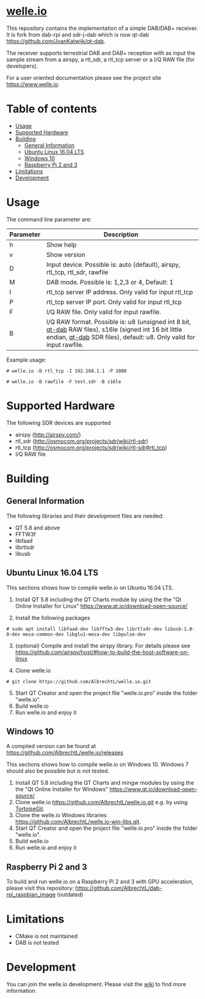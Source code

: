 [welle.io](https://www.welle.io)
=====================
This repository contains the implementation of a simple DAB/DAB+ receiver. 
It is fork from dab-rpi and sdr-j-dab which is now qt-dab https://github.com/JvanKatwijk/qt-dab.

The receiver supports terrestrial DAB and DAB+ reception with as input the sample stream from a airspy, a rtl_sdr, a rtl_tcp server or a I/Q RAW file (for developers).

For a user oriented documentation please see the project site https://www.welle.io.

Table of contents
====

  * [Usage](#usage)
  * [Supported Hardware](#supported-hardware)
  * [Building](#building)
    * [General Information](#general-information)
    * [Ubuntu Linux 16.04 LTS](#ubuntu-linux-1604-lts)
    * [Windows 10](#windows-10)
    * [Raspberry Pi 2 and 3](#raspberry-pi-2-and-3)
  * [Limitations](#limitations)
  * [Development](#development)

Usage
=====
The command line parameter are:

Parameter | Description
------ | ----------
h | Show help 
v | Show version 
D | Input device. Possible is: auto (default), airspy, rtl_tcp, rtl_sdr, rawfile
M | DAB mode. Possible is: 1,2,3 or 4, Default: 1 
I | rtl_tcp server IP address. Only valid for input rtl_tcp 
P | rtl_tcp server IP port. Only valid for input rtl_tcp
F | I/Q RAW file. Only valid for input rawfile.
B | I/Q RAW format. Possible is: u8 (unsigned int 8 bit, [qt-dab](https://github.com/JvanKatwijk/qt-dab) RAW files), s16le (signed int 16 bit little endian, [qt-dab](https://github.com/JvanKatwijk/qt-dab) SDR files), default: u8. Only valid for input rawfile.

Example usage:
  
  ```
# welle.io -D rtl_tcp -I 192.168.1.1 -P 1000
  ```
  ```
# welle.io -D rawfile -F test.sdr -B s16le
  ```

Supported Hardware
====================
The following SDR devices are supported
* airspy (http://airspy.com/)
* rtl_sdr (http://osmocom.org/projects/sdr/wiki/rtl-sdr)
* rtl_tcp (http://osmocom.org/projects/sdr/wiki/rtl-sdr#rtl_tcp)
* I/Q RAW file

Building
====================

General Information
---
The following libraries and their development files are needed:
* QT 5.8 and above
* FFTW3f
* libfaad
* librtlsdr
* libusb

Ubuntu Linux 16.04 LTS
---
This sections shows how to compile welle.io on Ubuntu 16.04 LTS. 

1. Install QT 5.8 including the QT Charts module by using the the "Qt Online Installer for Linux" https://www.qt.io/download-open-source/

2. Install the following packages

  ```
# sudo apt install libfaad-dev libfftw3-dev librtlsdr-dev libusb-1.0-0-dev mesa-common-dev libglu1-mesa-dev libpulse-dev
  ```

3. (optional) Compile and install the airspy library. For details please see https://github.com/airspy/host/#how-to-build-the-host-software-on-linux

4. Clone welle.io

  ```
# git clone https://github.com/AlbrechtL/welle.io.git
  ```

5. Start QT Creator and open the project file "welle.io.pro" inside the folder "welle.io".
6. Build welle.io
7. Run welle.io and enjoy it

Windows 10
---
A compiled version can be found at https://github.com/AlbrechtL/welle.io/releases

This sections shows how to compile welle.io on Windows 10. Windows 7 should also be possible but is not tested. 

1. Install QT 5.8 including the QT Charts and mingw modules by using the the "Qt Online Installer for Windows" https://www.qt.io/download-open-source/
2. Clone welle.io https://github.com/AlbrechtL/welle.io.git e.g. by using [TortoiseGit](https://tortoisegit.org).
3. Clone the welle.io Windows libraries https://github.com/AlbrechtL/welle.io-win-libs.git.
4. Start QT Creator and open the project file "welle.io.pro" inside the folder "welle.io".
5. Build welle.io
6. Run welle.io and enjoy it

Raspberry Pi 2 and 3
---
To build and run welle.io on a Raspberry Pi 2 and 3 with GPU acceleration, please visit this repository: https://github.com/AlbrechtL/dab-rpi_raspbian_image (outdated)

Limitations
===
* CMake is not maintained
* DAB is not tested

Development
===
You can join the welle.io development. Please visit the [wiki](https://github.com/AlbrechtL/welle.io/wiki) to find more information.
